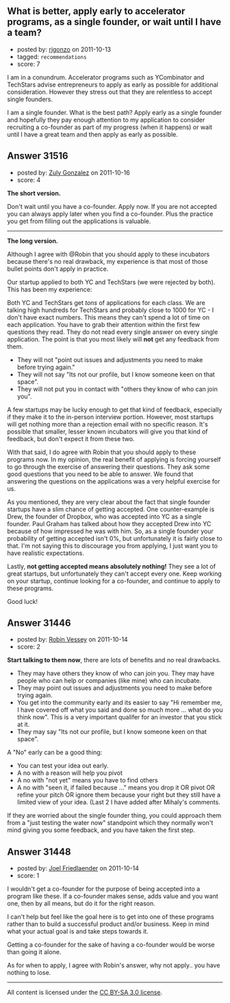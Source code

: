 ## What is better, apply early to accelerator programs, as a single founder, or wait until I have a team?

- posted by: [rjgonzo](https://stackexchange.com/users/-1/13836-rjgonzo) on 2011-10-13
- tagged: `recommendations`
- score: 7

I am in a conundrum. Accelerator programs such as YCombinator and TechStars advise entrepreneurs to apply as early as possible for additional consideration. However they stress out that they are relentless to accept single founders. 

I am a single founder. What is the best path? Apply early as a single founder and hopefully they pay enough attention to my application to consider recruiting a co-founder as part of my progress (when it happens) or wait until I have a great team and then apply as early as possible.  


## Answer 31516

- posted by: [Zuly Gonzalez](https://stackexchange.com/users/-1/2692-zuly-gonzalez) on 2011-10-16
- score: 4

**The short version.**

Don't wait until you have a co-founder. Apply now. If you are not accepted you can always apply later when you find a co-founder. Plus the practice you get from filling out the applications is valuable.

----------

**The long version.**

Although I agree with @Robin that you should apply to these incubators because there's no real drawback, my experience is that most of those bullet points don't apply in practice.

Our startup applied to both YC and TechStars (we were rejected by both). This has been my experience:

Both YC and TechStars get *tons* of applications for each class. We are talking high hundreds for TechStars and probably close to 1000 for YC - I don't have exact numbers. This means they can't spend a lot of time on each application. You have to grab their attention within the first few questions they read. They do not read every single answer on every single application. The point is that you most likely will **not** get any feedback from them. 

 - They will not "point out issues and adjustments you need to make before trying again."
 - They will not say "Its not our profile, but I know someone keen on that space".
 - They will not put you in contact with "others they know of who can join you".

A few startups may be lucky enough to get that kind of feedback, especially if they make it to the in-person interview portion. However, most startups will get nothing more than a rejection email with no specific reason. It's possible that smaller, lesser known incubators will give you that kind of feedback, but don't expect it from these two.  

With that said, I do agree with Robin that you should apply to these programs now. In my opinion, the real benefit of applying is forcing yourself to go through the exercise of answering their questions. They ask some good questions that you need to be able to answer. We found that answering the questions on the applications was a very helpful exercise for us. 

As you mentioned, they are very clear about the fact that single founder startups have a slim chance of getting accepted. One counter-example is Drew, the founder of Dropbox, who was accepted into YC as a single founder. Paul Graham has talked about how they accepted Drew into YC because of how impressed he was with him. So, as a single founder your probability of getting accepted isn't 0%, but unfortunately it is fairly close to that. I'm not saying this to discourage you from applying, I just want you to have realistic expectations.

Lastly, **not getting accepted means absolutely nothing!** They see a lot of great startups, but unfortunately they can't accept every one. Keep working on your startup, continue looking for a co-founder, and continue to apply to these programs.

Good luck!


## Answer 31446

- posted by: [Robin Vessey](https://stackexchange.com/users/-1/984-robin-vessey) on 2011-10-14
- score: 2

**Start talking to them now**, there are lots of benefits and no real drawbacks.

 - They may have others they know of who can join you. They may have people who can help or companies (like mine) who can incubate.
 - They may point out issues and adjustments you need to make before trying again.
 - You get into the community early and its easier to say "Hi remember me, I have covered off what you said and done so much more ... what do you think now". This is a very important qualifer for an investor that you stick at it.
 - They may say "Its not our profile, but I know someone keen on that space".

A "No" early can be a good thing:

 - You can test your idea out early. 
 - A no with a reason will help you pivot
 - A no with "not yet" means you have to find others
 - A no with "seen it, if failed because ..." means you drop it OR pivot OR refine your pitch OR ignore them because your right but they still have a limited view of your idea. (Last 2 I have added after Mihaly's comments.

If they are worried about the single founder thing, you could approach them from a "just testing the water now" standpoint which they normally won't mind giving you some feedback, and you have taken the first step.


## Answer 31448

- posted by: [Joel Friedlaender](https://stackexchange.com/users/-1/5543-joel-friedlaender) on 2011-10-14
- score: 1

I wouldn't get a co-founder for the purpose of being accepted into a program like these. If a co-founder makes sense, adds value and you want one, then by all means, but do it for the right reason.

I can't help but feel like the goal here is to get into one of these programs rather than to build a successful product and/or business. Keep in mind what your actual goal is and take steps towards it.

Getting a co-founder for the sake of having a co-founder would be worse than going it alone.

As for when to apply, I agree with Robin's answer, why not apply.. you have nothing to lose.




---

All content is licensed under the [CC BY-SA 3.0 license](https://creativecommons.org/licenses/by-sa/3.0/).
